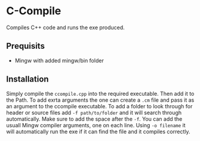 # C-Compile
Compiles C++ code and runs the exe produced.
## Prequisits
* Mingw with added mingw/bin folder

## Installation
Simply compile the `ccompile.cpp` into the required executable. Then add it to the Path.
To add exrta arguments the one can create a `.cm` file and pass it as an argument to the ccompile executable.
To add a folder to look through for header or source files add `-f path/to/folder` and it will search through automatically. Make sure to add the space after the `-f`.
You can add the usuall Mingw compiler arguments, one on each line. Using `-o filename` it will automatically run the exe if it can find the file and it compiles correctly.